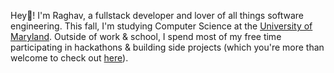 Hey👋! I'm Raghav, a fullstack developer and lover of all things software engineering. This fall, I'm studying Computer Science at the [University of Maryland](https://umd.edu). Outside of work & school, I spend most of my free time participating in hackathons & building side projects (which you're more than welcome to check out [here](/projects)).

